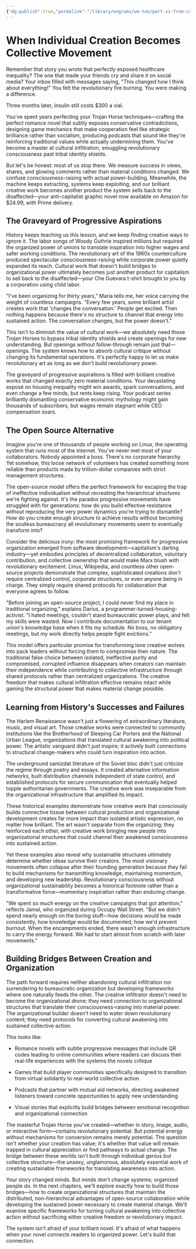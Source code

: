 ```yaml
---
{"dg-publish":true,"permalink":"/library/engrams/we-too/part-vi-from-cultural-infiltration-to-collective-action/","tags":["DC/Apocalypse"]}
---
```


# When Individual Creation Becomes Collective Movement

Remember that story you wrote that perfectly exposed healthcare inequality? The one that made your friends cry and share it on social media? Your inbox filled with messages saying, "This changed how I think about everything!" You felt the revolutionary fire burning. You were making a difference.

Three months later, insulin still costs $300 a vial.

You've spent years perfecting your Trojan Horse techniques—crafting the perfect romance novel that subtly exposes conservative contradictions, designing game mechanics that make cooperation feel like strategic brilliance rather than socialism, producing podcasts that sound like they're reinforcing traditional values while actually undermining them. You've become a master at cultural infiltration, smuggling revolutionary consciousness past tribal identity shields.

But let's be honest: most of us stop there. We measure success in views, shares, and glowing comments rather than material conditions changed. We confuse consciousness-raising with actual power-building. Meanwhile, the machine keeps extracting, systems keep exploiting, and our brilliant creative work becomes another product the system sells back to the disaffected—your anti-capitalist graphic novel now available on Amazon for $24.99, with Prime delivery.

## The Graveyard of Progressive Aspirations

History keeps teaching us this lesson, and we keep finding creative ways to ignore it. The labor songs of Woody Guthrie inspired millions but required the organized power of unions to translate inspiration into higher wages and safer working conditions. The revolutionary art of the 1960s counterculture produced spectacular consciousness-raising while corporate power quietly expanded its reach. Cultural work that doesn't build bridges to organizational power ultimately becomes just another product for capitalism to sell back to the disaffected—your Che Guevara t-shirt brought to you by a corporation using child labor.

"I've been organizing for thirty years," Maria tells me, her voice carrying the weight of countless campaigns. "Every few years, some brilliant artist creates work that 'changes the conversation.' People get excited. Then nothing happens because there's no structure to channel that energy into sustained action. The conversation changes, but the power doesn't."

This isn't to diminish the value of cultural work—we absolutely need those Trojan Horses to bypass tribal identity shields and create openings for new understanding. But openings without follow-through remain just that—openings. The system knows how to absorb cultural critique without changing its fundamental operations. It's perfectly happy to let us make revolutionary art as long as we don't build revolutionary power.

The graveyard of progressive aspirations is filled with brilliant creative works that changed exactly zero material conditions. Your devastating exposé on housing inequality might win awards, spark conversations, and even change a few minds, but rents keep rising. Your podcast series brilliantly dismantling conservative economic mythology might gain thousands of subscribers, but wages remain stagnant while CEO compensation soars.

## The Open Source Alternative

Imagine you're one of thousands of people working on Linux, the operating system that runs most of the internet. You've never met most of your collaborators. Nobody appointed a boss. There's no corporate hierarchy. Yet somehow, this loose network of volunteers has created something more reliable than products made by trillion-dollar companies with strict management structures.

The open-source model offers the perfect framework for escaping the trap of ineffective individualism without recreating the hierarchical structures we're fighting against. It's the paradox progressive movements have struggled with for generations: how do you build effective resistance without reproducing the very power dynamics you're trying to dismantle? How do you create enough structure to achieve results without becoming the soulless bureaucracy all revolutionary movements seem to eventually transform into?

Consider the delicious irony: the most promising framework for progressive organization emerged from software development—capitalism's darling industry—yet embodies principles of decentralized collaboration, voluntary contribution, and collective ownership that would make Marx blush with revolutionary excitement. Linux, Wikipedia, and countless other open-source projects demonstrate that complex, sophisticated creations don't require centralized control, corporate structures, or even anyone being in charge. They simply require shared protocols for collaboration that everyone agrees to follow.

"Before joining an open-source project, I could never find my place in traditional organizing," explains Darius, a programmer-turned-housing-activist. "I hated meetings, couldn't stand bureaucratic power plays, and felt my skills were wasted. Now I contribute documentation to our tenant union's knowledge base when it fits my schedule. No boss, no obligatory meetings, but my work directly helps people fight evictions."

This model offers particular promise for transforming lone creative wolves into pack leaders without forcing them to compromise their nature. The traditional false choice between isolated, ineffective purity and compromised, corrupted influence disappears when creators can maintain their independence while contributing to collective infrastructure through shared protocols rather than centralized organizations. The creative freedom that makes cultural infiltration effective remains intact while gaining the structural power that makes material change possible.

## Learning from History's Successes and Failures

The Harlem Renaissance wasn't just a flowering of extraordinary literature, music, and visual art. Those creative works were connected to community institutions like the Brotherhood of Sleeping Car Porters and the National Urban League, organizations that translated cultural awakening into political power. The artistic vanguard didn't just inspire; it actively built connections to structural change-makers who could turn inspiration into action.

The underground samizdat literature of the Soviet bloc didn't just criticize the regime through poetry and essays. It created alternative information networks, built distribution channels independent of state control, and established protocols for secure communication that eventually helped topple authoritarian governments. The creative work was inseparable from the organizational infrastructure that amplified its impact.

These historical examples demonstrate how creative work that consciously builds connective tissue between cultural production and organizational development creates far more impact than isolated artistic expression, no matter how brilliant. The art wasn't separate from the organizing; they reinforced each other, with creative work bringing new people into organizational structures that could channel their awakened consciousness into sustained action.

Yet these examples also reveal why sustainable structures ultimately determine whether ideas survive their creators. The most visionary movements often collapse after their founding generation because they fail to build mechanisms for transmitting knowledge, maintaining momentum, and developing new leadership. Revolutionary consciousness without organizational sustainability becomes a historical footnote rather than a transformative force—momentary inspiration rather than enduring change.

"We spent so much energy on the creative campaigns that got attention," reflects Jamal, who organized during Occupy Wall Street. "But we didn't spend nearly enough on the boring stuff—how decisions would be made consistently, how knowledge would be documented, how we'd prevent burnout. When the encampments ended, there wasn't enough infrastructure to carry the energy forward. We had to start almost from scratch with later movements."

## Building Bridges Between Creation and Organization

The path forward requires neither abandoning cultural infiltration nor surrendering to bureaucratic organization but developing frameworks where one naturally feeds the other. The creative infiltrator doesn't need to become the organizational drone; they need connection to organizational structures that translate their consciousness-raising into material power. The organizational builder doesn't need to water down revolutionary content; they need protocols for converting cultural awakening into sustained collective action.

This looks like:

- Romance novels with subtle progressive messages that include QR codes leading to online communities where readers can discuss their real-life experiences with the systems the novels critique
    
- Games that build player communities specifically designed to transition from virtual solidarity to real-world collective action
    
- Podcasts that partner with mutual aid networks, directing awakened listeners toward concrete opportunities to apply new understanding
    
- Visual stories that explicitly build bridges between emotional recognition and organizational connection

The masterful Trojan Horse you've created—whether in story, image, audio, or interactive form—contains revolutionary potential. But potential energy without mechanisms for conversion remains merely potential. The question isn't whether your creation has value; it's whether that value will remain trapped in cultural appreciation or find pathways to actual change. The bridge between these worlds isn't built through individual genius but collective structure—the unsexy, unglamorous, absolutely essential work of creating sustainable frameworks for translating awareness into action.

Your story changed minds. But minds don't change systems; organized people do. In the next chapters, we'll explore exactly how to build those bridges—how to create organizational structures that maintain the distributed, non-hierarchical advantages of open-source collaboration while developing the sustained power necessary to create material change. We'll examine specific frameworks for turning cultural awakening into collective action without sacrificing either creative freedom or revolutionary impact.

The system isn't afraid of your brilliant novel. It's afraid of what happens when your novel connects readers to organized power. Let's build that connection.
